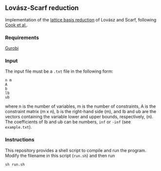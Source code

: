 ## Lovász-Scarf reduction
Implementation of the [lattice basis reduction](https://www.jstor.org/stable/3689761)  of Lovász and Scarf, following [Cook et al.](https://pubsonline.informs.org/doi/abs/10.1287/ijoc.5.2.206?casa_token=oKwfy2a-aZAAAAAA%3AQLvaYZRbumvZAv6_87WR9poBZ7n0W4yoYRu7Xuz5focL9tX48gb-BcHtLtOXujBmkQwneywLbQ&journalCode=ojoc).

### Requirements
[Gurobi](https://www.gurobi.com/)

### Input
The input file must be a ```.txt``` file in the following form:
```shell
n m
A
b
lb
ub
```
where n is the number of variables, m is the number of constraints, A is the constraint matrix (m x n), b is the right-hand side (m), and lb and ub are the vectors containing the variable lower and upper bounds, respectively, (n). The coefficients of lb and ub can be numbers, ```inf``` or ```-inf``` (see ```example.txt```).

### Instructions
This repository provides a shell script to compile and run the program. Modify the filename in this script (```run.sh```) and then run
```
sh run.sh
```

